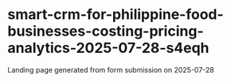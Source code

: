 # smart-crm-for-philippine-food-businesses-costing-pricing-analytics-2025-07-28-s4eqh
Landing page generated from form submission on 2025-07-28
